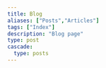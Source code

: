 ```yaml
---
title: Blog
aliases: ["Posts","Articles"]
tags: ["Index"]
description: "Blog page"
type: post
cascade:
  type: posts
---
```

